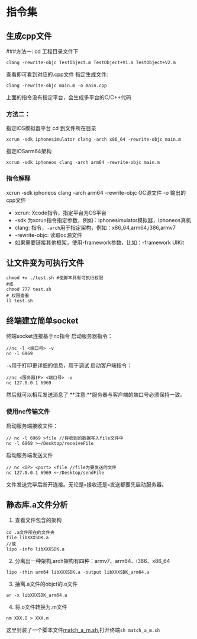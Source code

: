 # 指令集


## 生成cpp文件

###方法一:
cd 工程目录文件下
```
clang -rewrite-objc TestObject.m TestObject+V1.m TestObject+V2.m
```
查看即可看到对应的.cpp文件
指定生成文件:
```
clang -rewrite-objc main.m -o main.cpp
```
上面的指令没有指定平台，会生成多平台的C/C++代码

### 方法二：
指定iOS模拟器平台
cd 到文件所在目录
```
xcrun -sdk iphonesimulator clang -arch x86_64 -rewrite-objc main.m
```
指定iOSarm64架构
```
xcrun -sdk iphoneos clang -arch arm64 -rewrite-objc main.m
```
### 指令解释

xcrun -sdk iphoneos clang -arch arm64 -rewrite-objc OC源文件 -o 输出的cpp文件
 
* xcrun: Xcode指令，指定平台为OS平台
* -sdk:为xcrun指令指定参数，例如：iphonesimulator模拟器，iphoneos真机
* clang: 指令，`-arch`用于指定架构，例如：x86_64,arm64,i386,armv7
* -rewrite-objc: 读取oc源文件
* 如果需要链接其他框架，使用-framework参数，比如：-framework UIKit

## 让文件变为可执行文件
```
chmod +x ./test.sh #使脚本具有可执行权限
#或
chmod 777 test.sh
# 权限查看
ll test.sh
```

## 终端建立简单socket
终端socket连接基于nc指令
启动服务器指令：

```
//nc -l <端口号> -v
nc -l 6969
```
`-v`用于打印更详细的信息，用于调试
启动客户端指令：
```
//nc <服务器IP> <端口号> -v
nc 127.0.0.1 6969
```
然后就可以相互发送消息了
**注意:**服务器与客户端的端口号必须保持一致。

### 使用nc传输文件

启动服务端接收文件：
```
// nc -l 6969 >file //将收到的数据写入file文件中
nc -l 6969 >~/Desktop/receiveFile
```
启动服务端发送文件
```
// nc <IP> <port> <file //file为要发送的文件
nc 127.0.0.1 6969 <~/Desktop/sendFile
```
文件发送完毕后断开连接。无论是`>`接收还是`<`发送都要先启动服务器。

## 静态库.a文件分析
1. 查看文件包含的架构
```
cd .a文件所在的文件夹
file libXXXSDK.a
//或
lipo -info libXXXSDK.a
```

2. 分离出一种架构,arch架构有四种：armv7、arm64、i386、x86_64
```
lipo -thin arm64 libXXXSDK.a -output libXXXSDK_arm64.a
```

3. 抽离.a文件的objct的.o文件
```
ar -x libXXXSDK_arm64.a
```

4. 将.o文件转换为.m文件
```
nm XXX.O > XXX.m
```

这里封装了一个脚本文件[match_a_m.sh](./match_a_m.sh),打开终端`sh match_a_m.sh`

